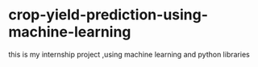 # crop-yield-prediction-using-machine-learning
this is my internship project ,using machine learning and python libraries
